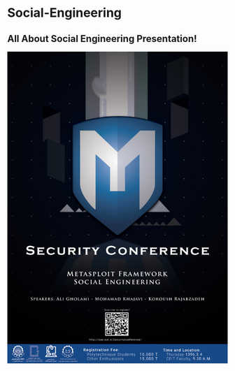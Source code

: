 # Social-Engineering
All About Social Engineering Presentation! 
----


![alt tag](https://github.com/autsc/Social-Engineering/blob/master/Final.jpg)
